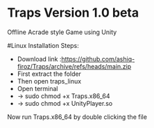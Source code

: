 # Traps Version 1.0 beta
Offline Acrade style Game using Unity

#Linux Installation Steps:
* Download link :https://github.com/ashiq-firoz/Traps/archive/refs/heads/main.zip
* First extract the folder  
* Then open traps_linux
* Open terminal
* -> sudo chmod +x Traps.x86_64
* -> sudo chmod +x UnityPlayer.so
 
 Now run Traps.x86_64 by double clicking the file
